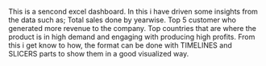 This is a sencond excel dashboard. In this i have driven some insights from the data such as; 
Total sales done by yearwise.
Top 5 customer who generated more revenue to the company.
Top countries that are where the product is in high demand and engaging with producing high profits.
From this i get know to how, the format can be done with TIMELINES and SLICERS parts to show them in a good visualized way.
